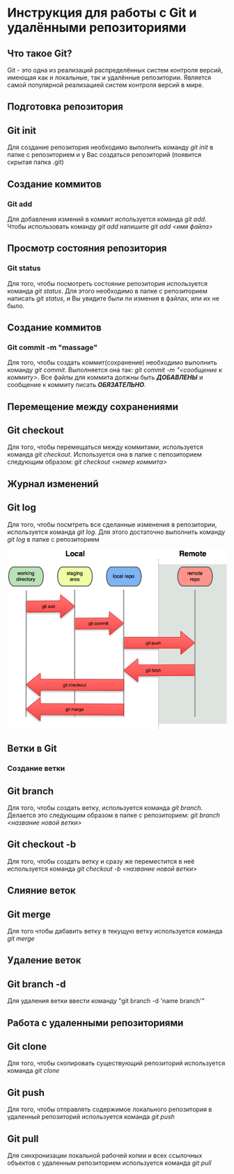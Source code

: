 # Инструкция для работы с Git и удалёнными репозиториями

## Что такое Git?
Git - это одна из реализаций распределённых систем контроля версий, имеющая как и локальные, так и удалённые репозитории. Является самой популярной реализацией систем контроля версий в мире.
## Подготовка репозитория

## Git init 
Для создание репозитория необходимо выполнить команду *git init*  в папке с репозиторием и у Вас создаться репозиторий (появится скрытая папка .git)

## Создание коммитов

### Git add
Для добавления измений в коммит используется команда *git add*. Чтобы использовать команду *git add* напишите *git add <имя файла>*

## Просмотр состояния репозитория

### Git status
Для того, чтобы посмотреть состояние репозитория используется команда *git status*. Для этого необходимо в папке с репозиторием написать *git status*, и Вы увидите были ли измения в файлах, или их не было.

## Создание коммитов

### Git commit -m "massage"
Для того, чтобы создать коммит(сохранение) необходимо выполнить команду *git commit*. Выполняется она так: *git commit -m "<сообщение к коммиту>*. Все файлы для коммита должны быть ***ДОБАВЛЕНЫ*** и сообщение к коммиту писать ***ОБЯЗАТЕЛЬНО***.

## Перемещение между сохранениями

## Git checkout
Для того, чтобы перемещаться между коммитами, используется команда *git checkout*. Используется она в папке с пепозиторием следующим образом: *git checkout <номер коммита>*

## Журнал изменений

## Git log
Для того, чтобы посмтреть все сделанные изменения в репозитории, используется команда *git log*. Для этого достаточно выполнить команду *git log* в папке с репозиторием

![Рабочий процесс git](workflow.png)

## Ветки в Git

### Создание ветки

## Git branch

Для того, чтобы создать ветку, используется команда *git branch*. Делается это следующим образом в папке с репозиторием: *git branch <название новой ветки>*

## Git checkout -b

Для того, чтобы создать ветку и сразу же переместится в неё используется команда *git checkout -b <название новой ветки>*

## Слияние веток

## Git merge

Для того чтобы дабавить ветку в текущую ветку используется команда *git merge <name branch>*

## Удаление веток

## Git branch -d
Для удаления ветки ввести команду "git branch -d 'name branch'"
  

## Работа с удаленными репозиториями

## Git clone
Для того, чтобы скопировать существующий репозиторий используется команда *git clone* 

## Git push
Для того, чтобы отправлять содержимое локального репозитория в удаленный репозиторий используется команда *git push*

## Git pull
Для синхронизации локальной рабочей копии и всех ссылочных объектов с удаленным репозиторием используется команда *git pull*

